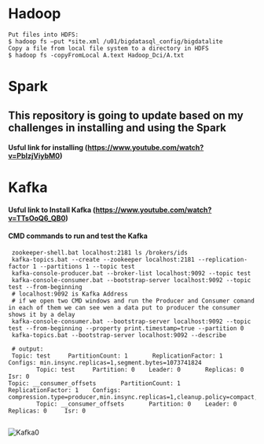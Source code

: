 # Hadoop
```
Put files into HDFS:
$ hadoop fs –put *site.xml /u01/bigdatasql_config/bigdatalite
Copy a file from local file system to a directory in HDFS
$ hadoop fs -copyFromLocal A.text Hadoop_Dci/A.txt
```

# Spark
## This repository is going to update based on my challenges in installing and using the Spark
#### Usful link for installing (https://www.youtube.com/watch?v=PbIzjViybM0)




# Kafka
#### Usful link to Install Kafka (https://www.youtube.com/watch?v=TTsOoQ6_QB0)
#### CMD commands to run and test the Kafka
```
 zookeeper-shell.bat localhost:2181 ls /brokers/ids
 kafka-topics.bat --create --zookeeper localhost:2181 --replication-factor 1 --partitions 1 --topic test
 kafka-console-producer.bat --broker-list localhost:9092 --topic test
 kafka-console-consumer.bat --bootstrap-server localhost:9092 --topic test --from-beginning
 # localhost:9092 is Kafka Address
 # if we open two CMD windows and run the Producer and Consumer comand in each of them we can see wen a data put to producer the consumer shows it by a delay
 kafka-console-consumer.bat --bootstrap-server localhost:9092 --topic test --from-beginning --property print.timestamp=true --partition 0
 kafka-topics.bat --bootstrap-server localhost:9092 --describe
 
 # output:
 Topic: test     PartitionCount: 1       ReplicationFactor: 1    Configs: min.insync.replicas=1,segment.bytes=1073741824
        Topic: test     Partition: 0    Leader: 0       Replicas: 0     Isr: 0
Topic: __consumer_offsets       PartitionCount: 1       ReplicationFactor: 1    Configs: compression.type=producer,min.insync.replicas=1,cleanup.policy=compact,segment.bytes=104857600
        Topic: __consumer_offsets       Partition: 0    Leader: 0       Replicas: 0     Isr: 0
 
```
![Kafka0](https://github.com/m-r-tanha/Spark/blob/master/kafka0.png)
